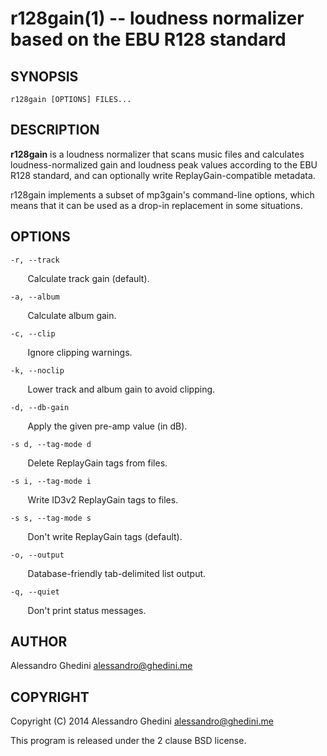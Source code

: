 r128gain(1) -- loudness normalizer based on the EBU R128 standard
=================================================================

## SYNOPSIS

`r128gain [OPTIONS] FILES...`

## DESCRIPTION


**r128gain** is a loudness normalizer that scans music files and calculates
loudness-normalized gain and loudness peak values according to the EBU R128
standard, and can optionally write ReplayGain-compatible metadata.

r128gain implements a subset of mp3gain's command-line options, which means that
it can be used as a drop-in replacement in some situations.

## OPTIONS

`-r, --track`

&nbsp;&nbsp;&nbsp;&nbsp;&nbsp;&nbsp;
Calculate track gain (default).

`-a, --album`

&nbsp;&nbsp;&nbsp;&nbsp;&nbsp;&nbsp;
Calculate album gain.

`-c, --clip`

&nbsp;&nbsp;&nbsp;&nbsp;&nbsp;&nbsp;
Ignore clipping warnings.

`-k, --noclip`

&nbsp;&nbsp;&nbsp;&nbsp;&nbsp;&nbsp;
Lower track and album gain to avoid clipping.

`-d, --db-gain`

&nbsp;&nbsp;&nbsp;&nbsp;&nbsp;&nbsp;
Apply the given pre-amp value (in dB).

`-s d, --tag-mode d`

&nbsp;&nbsp;&nbsp;&nbsp;&nbsp;&nbsp;
Delete ReplayGain tags from files.

`-s i, --tag-mode i`

&nbsp;&nbsp;&nbsp;&nbsp;&nbsp;&nbsp;
Write ID3v2 ReplayGain tags to files.

`-s s, --tag-mode s`

&nbsp;&nbsp;&nbsp;&nbsp;&nbsp;&nbsp;
Don't write ReplayGain tags (default).

`-o, --output`

&nbsp;&nbsp;&nbsp;&nbsp;&nbsp;&nbsp;
Database-friendly tab-delimited list output.

`-q, --quiet`

&nbsp;&nbsp;&nbsp;&nbsp;&nbsp;&nbsp;
Don't print status messages.

## AUTHOR ##

Alessandro Ghedini <alessandro@ghedini.me>

## COPYRIGHT ##

Copyright (C) 2014 Alessandro Ghedini <alessandro@ghedini.me>

This program is released under the 2 clause BSD license.
